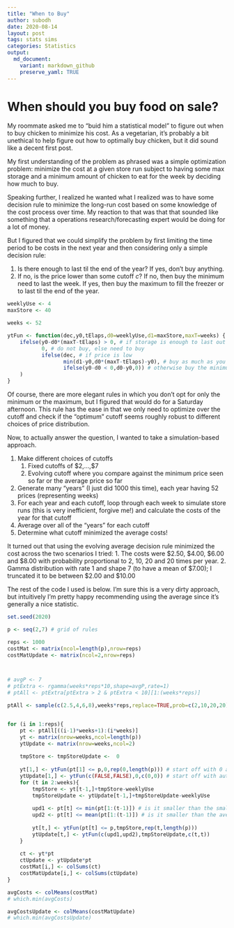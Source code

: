 ```yaml
---
title: "When to Buy"
author: subodh
date: 2020-08-14
layout: post
tags: stats sims
categories: Statistics
output:
  md_document:
    variant: markdown_github
    preserve_yaml: TRUE
---
```


When should you buy food on sale?
=================================

My roommate asked me to “buid him a statistical model” to figure out
when to buy chicken to minimize his cost. As a vegetarian, it’s probably
a bit unethical to help figure out how to optimally buy chicken, but it
did sound like a decent first post.

My first understanding of the problem as phrased was a simple
optimization problem: minimize the cost at a given store run subject to
having some max storage and a minimum amount of chicken to eat for the
week by deciding how much to buy.

Speaking further, I realized he wanted what I realized was to have some
decision rule to minimize the long-run cost based on some knowledge of
the cost process over time. My reaction to that was that that sounded
like something that a operations research/forecasting expert would be
doing for a lot of money.

But I figured that we could simplify the problem by first limiting the
time period to be costs in the next year and then considering only a
simple decision rule:

1.  Is there enough to last til the end of the year? If yes, don’t buy
    anything.
2.  If no, is the price lower than some cutoff *c*? If no, then buy the
    minimum need to last the week. If yes, then buy the maximum to fill
    the freezer or to last til the end of the year.

``` r
weeklyUse <- 4
maxStore <- 40

weeks <- 52

ytFun <- function(dec,y0,tElaps,d0=weeklyUse,d1=maxStore,maxT=weeks) {
    ifelse(y0-d0*(maxT-tElaps) > 0, # if storage is enough to last out the year
           0, # do not buy, else need to buy
           ifelse(dec, # if price is low
                  min(d1-y0,d0*(maxT-tElaps)-y0), # buy as much as you can
                  ifelse(y0-d0 < 0,d0-y0,0)) # otherwise buy the minimum you need
    )
}
```

Of course, there are more elegant rules in which you don’t opt for only
the minimum or the maximum, but I figured that would do for a Saturday
afternoon. This rule has the ease in that we only need to optimize over
the cutoff and check if the “optimum” cutoff seems roughly robust to
different choices of price distribution.

Now, to actually answer the question, I wanted to take a
simulation-based approach.

1.  Make different choices of cutoffs
    1.  Fixed cutoffs of \$2,…,\$7
    2.  Evolving cutoff where you compare against the minimum price seen
        so far or the average price so far
2.  Generate many “years” (I just did 1000 this time), each year having
    52 prices (representing weeks)
3.  For each year and each cutoff, loop through each week to simulate
    store runs (this is very inefficient, forgive me!) and calculate the
    costs of the year for that cutoff
4.  Average over all of the “years” for each cutoff
5.  Determine what cutoff minimized the average costs!

It turned out that using the evolving average decision rule minimized
the cost across the two scenarios I tried: 1. The costs were \$2.50,
\$4.00, \$6.00 and \$8.00 with probability proportional to 2, 10, 20 and 20
times per year. 2. Gamma distribution with rate 1 and shape 7 (to have a
mean of \$7.00); I truncated it to be between \$2.00 and \$10.00

The rest of the code I used is below. I’m sure this is a very dirty
approach, but intuitively I’m pretty happy recommending using the
average since it’s generally a nice statistic.

``` r
set.seed(2020)

p <- seq(2,7) # grid of rules

reps <- 1000
costMat <- matrix(ncol=length(p),nrow=reps)
costMatUpdate <- matrix(ncol=2,nrow=reps)



# avgP <- 7
# ptExtra <- rgamma(weeks*reps*10,shape=avgP,rate=1)
# ptAll <- ptExtra[ptExtra > 2 & ptExtra < 10][1:(weeks*reps)]

ptAll <- sample(c(2.5,4,6,8),weeks*reps,replace=TRUE,prob=c(2,10,20,20)/52)


for (i in 1:reps){
    pt <- ptAll[((i-1)*weeks+1):(i*weeks)]
    yt <- matrix(nrow=weeks,ncol=length(p))
    ytUpdate <- matrix(nrow=weeks,ncol=2)
    
    tmpStore <- tmpStoreUpdate <-  0
    
    yt[1,] <- ytFun(pt[1] <= p,0,rep(0,length(p))) # start off with 0 at y0
    ytUpdate[1,] <- ytFun(c(FALSE,FALSE),0,c(0,0)) # start off with auto-buying the minimum, start with 0
    for (t in 2:weeks){
        tmpStore <- yt[t-1,]+tmpStore-weeklyUse
        tmpStoreUpdate <- ytUpdate[t-1,]+tmpStoreUpdate-weeklyUse
        
        upd1 <- pt[t] <= min(pt[1:(t-1)]) # is it smaller than the smallest i've seen
        upd2 <- pt[t] <= mean(pt[1:(t-1)]) # is it smaller than the average i've seen
        
        yt[t,] <- ytFun(pt[t] <= p,tmpStore,rep(t,length(p)))
        ytUpdate[t,] <- ytFun(c(upd1,upd2),tmpStoreUpdate,c(t,t))
    }
    
    ct <- yt*pt
    ctUpdate <- ytUpdate*pt
    costMat[i,] <- colSums(ct)
    costMatUpdate[i,] <- colSums(ctUpdate)
}

avgCosts <- colMeans(costMat)
# which.min(avgCosts)

avgCostsUpdate <- colMeans(costMatUpdate)
# which.min(avgCostsUpdate)
```
